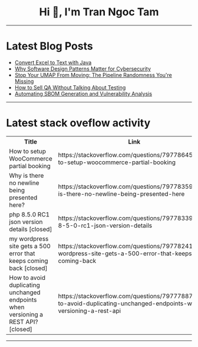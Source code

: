 <h1 align="center">Hi 👋, I'm Tran Ngoc Tam</h1>

---

# Latest Blog Posts 
<!-- BLOG-POST-LIST:START -->
- [Convert Excel to Text with Java](https://dev.to/jelizaveta/convert-excel-to-text-with-java-d53)
- [Why Software Design Patterns Matter for Cybersecurity](https://dev.to/ihonchar/why-software-design-patterns-matter-for-cybersecurity-377e)
- [Stop Your UMAP From Moving: The Pipeline Randomness You&#39;re Missing](https://dev.to/afujihara/stop-your-umap-from-moving-the-pipeline-randomness-youre-missing-gje)
- [How to Sell QA Without Talking About Testing](https://dev.to/radha_4c842d8e4362a7cdd9c/how-to-sell-qa-without-talking-about-testing-3he7)
- [Automating SBOM Generation and Vulnerability Analysis](https://dev.to/mdabir1203/automating-sbom-generation-and-vulnerability-analysis-54pi)
<!-- BLOG-POST-LIST:END -->

---

# Latest stack oveflow activity
<table>
  <tr><th>Title</th><th>Link</th></tr>
  <!-- STACKOVERFLOW:START --><tr><td>How to setup WooCommerce partial booking</td><td>https://stackoverflow.com/questions/79778645/how-to-setup-woocommerce-partial-booking</td></tr><tr><td>Why is there no newline being presented here?</td><td>https://stackoverflow.com/questions/79778359/why-is-there-no-newline-being-presented-here</td></tr><tr><td>php 8.5.0 RC1 json version details [closed]</td><td>https://stackoverflow.com/questions/79778339/php-8-5-0-rc1-json-version-details</td></tr><tr><td>my wordpress site gets a 500 error that keeps coming back [closed]</td><td>https://stackoverflow.com/questions/79778241/my-wordpress-site-gets-a-500-error-that-keeps-coming-back</td></tr><tr><td>How to avoid duplicating unchanged endpoints when versioning a REST API? [closed]</td><td>https://stackoverflow.com/questions/79777887/how-to-avoid-duplicating-unchanged-endpoints-when-versioning-a-rest-api</td></tr><!-- STACKOVERFLOW:END -->
</table>

---


